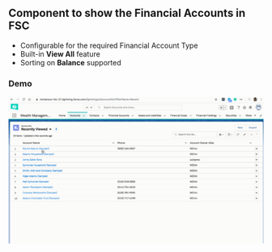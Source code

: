 ## Component to show the Financial Accounts in FSC 

- Configurable for the required Financial Account Type
- Built-in **View All** feature
- Sorting on **Balance** supported


### Demo

![Demo of the component in action](img/fa-comp-1.gif)

